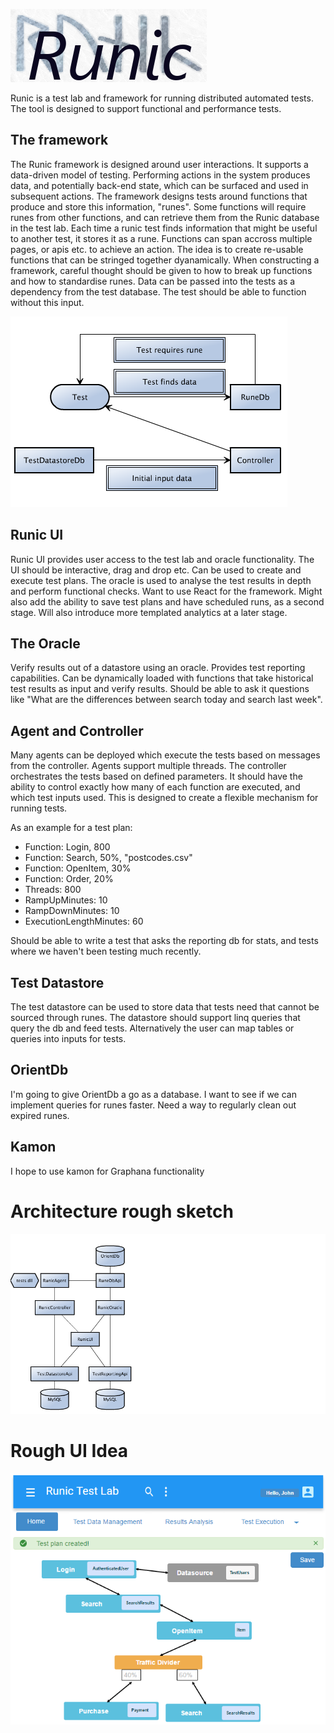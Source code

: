 ![Runic](images/runic_logo_1.png)

Runic is a test lab and framework for running distributed automated tests. The tool is designed to support functional and performance tests.

## The framework
The Runic framework is designed around user interactions. It supports a data-driven model of testing. 
Performing actions in the system produces data, and potentially back-end state, which can be surfaced and used in subsequent actions.
The framework designs tests around functions that produce and store this information, "runes". Some functions will require runes from other functions, and can retrieve them from the Runic database in the test lab.
Each time a runic test finds information that might be useful to another test, it stores it as a rune.
Functions can span accross multiple pages, or apis etc. to achieve an action. The idea is to create re-usable functions that can be stringed together dyanamically.
When constructing a framework, careful thought should be given to how to break up functions and how to standardise runes.
Data can be passed into the tests as a dependency from the test database. The test should be able to function without this input.

![Basic flow](images/basic_flow.png)

## Runic UI
Runic UI provides user access to the test lab and oracle functionality. The UI should be interactive, drag and drop etc. Can be used to create and execute test plans. The oracle is used to analyse the test results in depth and perform functional checks. 
Want to use React for the framework.
Might also add the ability to save test plans and have scheduled runs, as a second stage. Will also introduce more templated analytics at a later stage.

## The Oracle
Verify results out of a datastore using an oracle. Provides test reporting capabilities.
Can be dynamically loaded with functions that take historical test results as input and verify results.
Should be able to ask it questions like "What are the differences between search today and search last week".

## Agent and Controller
Many agents can be deployed which execute the tests based on messages from the controller. Agents support multiple threads.
The controller orchestrates the tests based on defined parameters. It should have the ability to control exactly how many of each function are executed, and which test inputs used. This is designed to create a flexible mechanism for running tests.

As an example for a test plan:

 * Function: Login, 800
 * Function: Search, 50%, "postcodes.csv"
 * Function: OpenItem, 30%
 * Function: Order, 20%
  *  Threads: 800
  *  RampUpMinutes: 10
  *  RampDownMinutes: 10
  *  ExecutionLengthMinutes: 60

Should be able to write a test that asks the reporting db for stats, and tests where we haven't been testing much recently.

## Test Datastore
The test datastore can be used to store data that tests need that cannot be sourced through runes.
The datastore should support linq queries that query the db and feed tests.
Alternatively the user can map tables or queries into inputs for tests.

## OrientDb
I'm going to give OrientDb a go as a database. I want to see if we can implement queries for runes faster.
Need a way to regularly clean out expired runes.

## Kamon
I hope to use kamon for Graphana functionality

# Architecture rough sketch
![Architecture draft](images/draft.png)

# Rough UI Idea
![Draft UI](images/draftui.png)